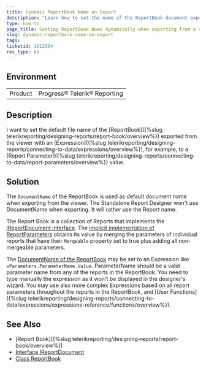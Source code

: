 ```yaml
---
title: Dynamic ReportBook Name on Export
description: "Learn how to set the name of the ReportBook document exported from a viewer dynamically in Telerik Reporting."
type: how-to
page_title: Setting ReportBook Name dynamically when exporting from a viewer
slug: dynamic-reportbook-name-on-export
tags: 
ticketid: 1612904
res_type: kb
---
```


## Environment

<table>
	<tbody>
		<tr>
			<td>Product</td>
			<td>Progress® Telerik® Reporting</td>
		</tr>
	</tbody>
</table>

## Description

I want to set the default file name of the [ReportBook]({%slug telerikreporting/designing-reports/report-book/overview%}) exported from the viewer with an [Expression]({%slug telerikreporting/designing-reports/connecting-to-data/expressions/overview%}), for example, to a [Report Parameter]({%slug telerikreporting/designing-reports/connecting-to-data/report-parameters/overview%}) value.

## Solution

The `DocumentName` of the ReportBook is used as default document name when exporting from the viewer. The Standalone Report Designer won't use DocumentName when exporting. It will rather use the Report name.

The Report Book is a collection of Reports that implements the [IReportDocument interface]((/api/telerik.reporting.ireportdocument)). The [implicit implementation of ReportParameters](/api/telerik.reporting.reportbook#Telerik_Reporting_ReportBook_Telerik_Reporting_IReportDocument_ReportParameters) obtains its value by merging the parameters of individual reports that have their `Mergeable` property set to true plus adding all non-mergeable parameters.

The [DocumentName of the ReportBook](/api/telerik.reporting.reportbook#Telerik_Reporting_ReportBook_DocumentName) may be set to an Expression like `=Parameters.ParameterName.Value`. ParameterName should be a valid parameter name from any of the reports in the ReportBook. You need to type manually the expression as it won't be displayed in the designer's wizard. You may use also more complex Expressions based on all report parameters throughout the reports in the ReportBook, and [User Functions]({%slug telerikreporting/designing-reports/connecting-to-data/expressions/expressions-reference/functions/overview%}).

## See Also

* [Report Book]({%slug telerikreporting/designing-reports/report-book/overview%})
* [Interface IReportDocument](/api/telerik.reporting.ireportdocument)
* [Class ReportBook](/api/telerik.reporting.reportbook)
